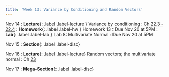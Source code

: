 ```yaml
---
title: 'Week 13: Variance by Conditioning and Random Vectors'
---
```


Nov 14
: **Lecture**{: .label .label-lecture } Variance by conditioning
    : Ch [22.3 - 22.4](http://prob140.org/textbook/content/Chapter_22/03_Variance_by_Conditioning.html)
: **Homework**{: .label .label-hw } Homework 13
    : Due Nov 20 at 5PM
: **Lab**{: .label .label-lab } Lab 8: Multivariate Normal
    : Due Nov 20 at 5PM

Nov 15
: **Section**{: .label .label-disc}

Nov 16
: **Lecture**{: .label .label-lecture} Random vectors; the multivariate normal
    : Ch [23](http://prob140.org/textbook/content/Chapter_23/00_Multivariate_Normal_RVs.html)

Nov 17
: **Mega-Section**{: .label .label-disc}